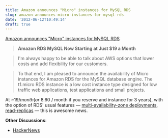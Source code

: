 ```yaml
---
title: Amazon announces "Micro" instances for MySQL RDS
slug: amazon-announces-micro-instances-for-mysql-rds
date: '2012-06-12T10:49:14'
draft: true
---
```


[Amazon announces "Micro" instances for MySQL RDS](http://aws.typepad.com/aws/2012/06/amazon-rds-mysql-now-starting-at-19-month.html)

> **Amazon RDS MySQL Now Starting at Just $19 a Month**

> I'm always happy to be able to talk about AWS options that lower costs and add flexibility for our customers.

> To that end, I am pleased to announce the availability of Micro instances for Amazon RDS for the MySQL database engine. The t1.micro RDS instance is a low cost instance type designed for low traffic web applications, test applications and small projects.

<!--more-->



At ~$19 / month (or ~$8.60 / month if you reserve and instance for 3 years), with the option of RDS' usual features &mdash; [multi-availability-zone deployments](http://aws.typepad.com/aws/2010/05/amazon-rds-multi-az-deployment.html), [read-replicas](http://aws.typepad.com/aws/2010/10/amazon-rds-announcing-read-replicas.html) &mdash; this is awesome news.

**Other Discussions**:

* [HackerNews](http://news.ycombinator.com/item?id=4097408)